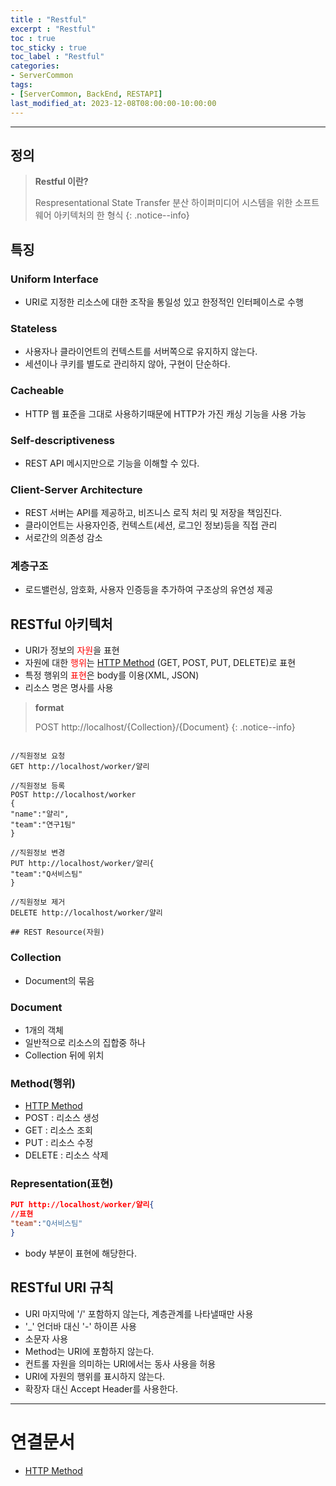 ```yaml
---
title : "Restful"
excerpt : "Restful"
toc : true
toc_sticky : true
toc_label : "Restful"
categories:
- ServerCommon
tags:
- [ServerCommon, BackEnd, RESTAPI]
last_modified_at: 2023-12-08T08:00:00-10:00:00
---
```

  
---
  
## 정의
> **Restful 이란?**  
>
> Respresentational State Transfer
> 분산 하이퍼미디어 시스템을 위한 소프트웨어 아키텍처의 한 형식 
{: .notice--info}  
  
## 특징
  
### Uniform Interface
- URI로 지정한 리소스에 대한 조작을 통일성 있고 한정적인 인터페이스로 수행
  
### Stateless
- 사용자나 클라이언트의 컨텍스트를 서버쪽으로 유지하지 않는다.
- 세션이나 쿠키를 별도로 관리하지 않아, 구현이 단순하다.
  
### Cacheable
- HTTP 웹 표준을 그대로 사용하기때문에 HTTP가 가진 캐싱 기능을 사용 가능
  
### Self-descriptiveness
- REST API 메시지만으로 기능을 이해할 수 있다.
  
### Client-Server Architecture
- REST 서버는 API를 제공하고, 비즈니스 로직 처리 및 저장을 책임진다.
- 클라이언트는 사용자인증, 컨텍스트(세션, 로그인 정보)등을 직접 관리
- 서로간의 의존성 감소
  
### 계층구조
- 로드밸런싱, 암호화, 사용자 인증등을 추가하여 구조상의 유연성 제공
  
## RESTful 아키텍처
- URI가 정보의 <span style="color:red">자원</span>을 표현
- 자원에 대한 <span style="color:red">행위</span>는 [HTTP Method](../../servercommon/servercommon-HTTP-Method) (GET, POST, PUT, DELETE)로 표현
- 특정 행위의 <span style="color:red">표현</span>은 body를 이용(XML, JSON)
- 리소스 명은 명사를 사용
> **format**  
>
> POST http://localhost/{Collection}/{Document} 
{: .notice--info}  

```

//직원정보 요청
GET http://localhost/worker/얄리

//직원정보 등록
POST http://localhost/worker
{
"name":"얄리",
"team":"연구1팀"
}

//직원정보 변경
PUT http://localhost/worker/얄리{
"team":"Q서비스팀"
}

//직원정보 제거
DELETE http://localhost/worker/얄리
  
## REST Resource(자원)
```
  
### Collection
- Document의 묶음
  
### Document
- 1개의 객체
- 일반적으로 리소스의 집합중 하나
- Collection 뒤에 위치
  
### Method(행위)
- [HTTP Method](../../servercommon/servercommon-HTTP-Method)
- POST : 리소스 생성
- GET : 리소스 조회
- PUT : 리소스 수정
- DELETE : 리소스 삭제
  
### Representation(표현)
  
```json
PUT http://localhost/worker/얄리{
//표현
"team":"Q서비스팀"
}
```  
- body 부분이 표현에 해당한다.
  
## RESTful URI 규칙
- URI 마지막에 '/' 포함하지 않는다, 계층관계를 나타낼때만 사용
- '_' 언더바 대신 '-' 하이픈 사용
- 소문자 사용
- Method는 URI에 포함하지 않는다.
- 컨트롤 자원을 의미하는 URI에서는 동사 사용을 허용
- URI에 자원의 행위를 표시하지 않는다.
- 확장자 대신 Accept Header를 사용한다.

---
  
# 연결문서
- [HTTP Method](../../servercommon/servercommon-HTTP-Method)